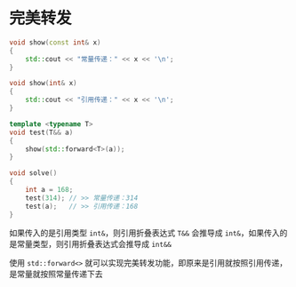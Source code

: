 # 完美转发

```c++
void show(const int& x) 
{
	std::cout << "常量传递：" << x << '\n';
}

void show(int& x)
{
	std::cout << "引用传递：" << x << '\n';
}

template <typename T>
void test(T&& a)
{
	show(std::forward<T>(a));
}

void solve() 
{
	int a = 168;
	test(314); // >> 常量传递：314
	test(a);   // >> 引用传递：168
}
```

如果传入的是引用类型 `int&`，则引用折叠表达式 `T&&` 会推导成 `int&`，如果传入的是常量类型，则引用折叠表达式会推导成 `int&&`

使用 `std::forward<>` 就可以实现完美转发功能，即原来是引用就按照引用传递，是常量就按照常量传递下去
